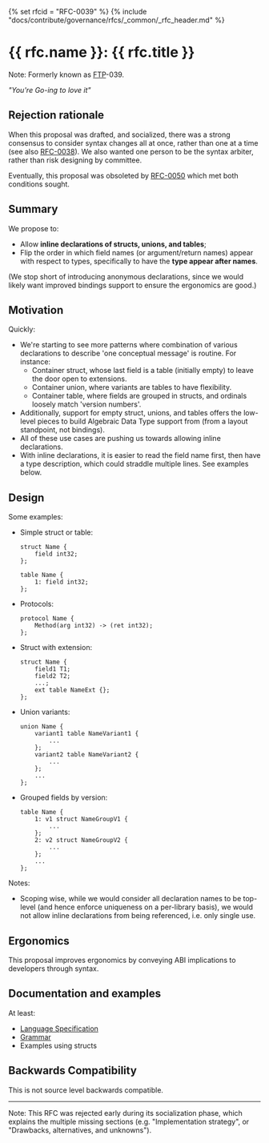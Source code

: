 {% set rfcid = "RFC-0039" %}
{% include "docs/contribute/governance/rfcs/_common/_rfc_header.md" %}
# {{ rfc.name }}: {{ rfc.title }}
<!-- SET the `rfcid` VAR ABOVE. DO NOT EDIT ANYTHING ELSE ABOVE THIS LINE. -->

Note: Formerly known as [FTP](../deprecated-ftp-process.md)-039.

_"You're Go-ing to love it"_

## Rejection rationale

When this proposal was drafted, and socialized, there was a strong consensus to
consider syntax changes all at once, rather than one at a time (see also
[RFC-0038](/docs/contribute/governance/rfcs/0038_seperating_layout_from_constraints.md)).
We also wanted one person to be the syntax arbiter, rather than risk designing
by committee.

Eventually, this proposal was obsoleted by
[RFC-0050](/docs/contribute/governance/rfcs/0050_syntax_revamp.md) which met
both conditions sought.

## Summary

We propose to:

* Allow **inline declarations of structs, unions, and tables**;
* Flip the order in which field names (or argument/return names) appear with
  respect to types, specifically to have the **type appear after names**.

(We stop short of introducing anonymous declarations, since we would likely want
improved bindings support to ensure the ergonomics are good.)

## Motivation

Quickly:

* We're starting to see more patterns where combination of various declarations
  to describe 'one conceptual message' is routine. For instance:
  * Container struct, whose last field is a table (initially empty) to leave the
    door open to extensions.
  * Container union, where variants are tables to have flexibility.
  * Container table, where fields are grouped in structs, and ordinals loosely
    match 'version numbers'.
* Additionally, support for empty struct, unions, and tables offers the
  low-level pieces to build Algebraic Data Type support from (from a layout
  standpoint, not bindings).
* All of these use cases are pushing us towards allowing inline declarations.
* With inline declarations, it is easier to read the field name first, then have
  a type description, which could straddle multiple lines. See examples below.

## Design

Some examples:

* Simple struct or table:

  ```fidl
  struct Name {
      field int32;
  };

  table Name {
      1: field int32;
  };
  ```

* Protocols:

  ```fidl
  protocol Name {
      Method(arg int32) -> (ret int32);
  };
  ```

* Struct with extension:

  ```
  struct Name {
      field1 T1;
      field2 T2;
      ...;
      ext table NameExt {};
  };
  ```

* Union variants:

  ```fidl
  union Name {
      variant1 table NameVariant1 {
          ...
      };
      variant2 table NameVariant2 {
          ...
      };
      ...
  };
  ```

* Grouped fields by version:

  ```fidl
  table Name {
      1: v1 struct NameGroupV1 {
          ...
      };
      2: v2 struct NameGroupV2 {
          ...
      };
      ...
  };
  ```

Notes:

* Scoping wise, while we would consider all declaration names to be top-level
  (and hence enforce uniqueness on a per-library basis), we would not allow
  inline declarations from being referenced, i.e. only single use.

## Ergonomics

This proposal improves ergonomics by conveying ABI implications to developers
through syntax.

## Documentation and examples

At least:

* [Language Specification](/docs/reference/fidl/language/language.md)
* [Grammar](/docs/reference/fidl/language/grammar.md)
* Examples using structs

## Backwards Compatibility

This is not source level backwards compatible.

--------------------------------------------------------------------------------

Note: This RFC was rejected early during its socialization phase, which explains
the multiple missing sections (e.g. "Implementation strategy", or "Drawbacks,
alternatives, and unknowns").
